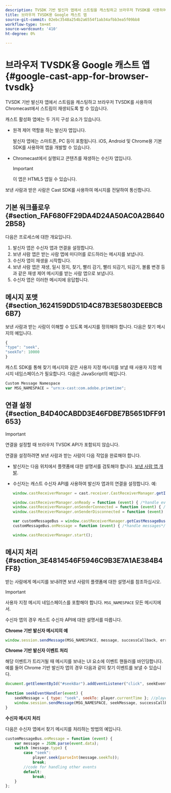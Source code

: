 ```yaml
---
description: TVSDK 기반 발신자 앱에서 스트림을 캐스팅하고 브라우저 TVSDK를 사용하여 Chromecast에서 스트림이 재생되도록 할 수 있습니다.
title: 브라우저 TVSDK용 Google 캐스트 앱
source-git-commit: 02ebc3548a254b2a6554f1ab34afbb3ea5f09bb8
workflow-type: tm+mt
source-wordcount: '410'
ht-degree: 0%

---
```


# 브라우저 TVSDK용 Google 캐스트 앱{#google-cast-app-for-browser-tvsdk}

TVSDK 기반 발신자 앱에서 스트림을 캐스팅하고 브라우저 TVSDK를 사용하여 Chromecast에서 스트림이 재생되도록 할 수 있습니다.

<!--<a id="section_87CE5D6D46F0439EB6E63A742D6DD9C8"></a>-->

캐스트 활성화 앱에는 두 가지 구성 요소가 있습니다.

* 원격 제어 역할을 하는 발신자 앱입니다.

  발신자 앱에는 스마트폰, PC 등이 포함됩니다. iOS, Android 및 Chrome용 기본 SDK를 사용하여 앱을 개발할 수 있습니다.
* Chromecast에서 실행되고 콘텐츠를 재생하는 수신자 앱입니다.

  >[!IMPORTANT]
  >
  >이 앱은 HTML5 앱일 수 있습니다.

보낸 사람과 받은 사람은 Cast SDK를 사용하여 메시지를 전달하여 통신합니다.

## 기본 워크플로우 {#section_FAF680FF29DA4D24A50AC0A2B6402B58}

다음은 프로세스에 대한 개요입니다.

1. 발신자 앱은 수신자 앱과 연결을 설정합니다.
1. 보낸 사람 앱은 받는 사람 앱에 미디어를 로드하라는 메시지를 보냅니다.
1. 수신자 앱이 재생을 시작합니다.
1. 보낸 사람 앱은 재생, 일시 정지, 찾기, 빨리 감기, 빨리 되감기, 되감기, 볼륨 변경 등과 같은 재생 제어 메시지를 받는 사람 앱으로 보냅니다.
1. 수신자 앱은 이러한 메시지에 응답합니다.

## 메시지 포맷 {#section_1624159DD51D4C87B3E5803DEEBCB6B7}

보낸 사람과 받는 사람이 이해할 수 있도록 메시지를 정의해야 합니다. 다음은 찾기 메시지의 예입니다.

```js
{ 
"type": "seek", 
"seekTo": 10000 
} 
```

캐스트 SDK를 통해 찾기 메시지와 같은 사용자 지정 메시지를 보낼 때 사용자 지정 메시지 네임스페이스가 필요합니다. 다음은 JavaScript의 예입니다.

```js
Custom Message Namespace 
var MSG_NAMESPACE = "urn:x-cast:com.adobe.primetime"; 
```

## 연결 설정 {#section_B4D40CABDD3E46FDBE7B5651DFF91653}

>[!IMPORTANT]
>
>연결을 설정할 때 브라우저 TVSDK API가 포함되지 않습니다.

연결을 설정하려면 보낸 사람과 받는 사람이 다음 작업을 완료해야 합니다.

* 발신자는 다음 위치에서 플랫폼에 대한 설명서를 검토해야 합니다. [보낸 사람 앱 개발](https://developers.google.com/cast/docs/sender_apps).
* 수신자는 캐스트 수신자 API를 사용하여 발신자 앱과의 연결을 설정합니다. 예:

  ```js
  window.castReceiverManager = cast.receiver.CastReceiverManager.getInstance(); 
  
  window.castReceiverManager.onReady = function (event) { /*handle event*/ }; 
  window.castReceiverManager.onSenderConnected = function (event) { /*handle event*/ }; 
  window.castReceiverManager.onSenderDisconnected = function (event) { /*handle event*/ }; 
  
  var customMessageBus = window.castReceiverManager.getCastMessageBus(MSG_NAMESPACE); 
  customMessageBus.onMessage = function (event) { /*handle messages*/ }; 
  
  window.castReceiverManager.start(); 
  ```

## 메시지 처리 {#section_3E4814546F5946C9B3E7A1AE384B4FF8}

받는 사람에게 메시지를 보내려면 보낸 사람의 플랫폼에 대한 설명서를 참조하십시오.

>[!IMPORTANT]
>
>사용자 지정 메시지 네임스페이스를 포함해야 합니다. `MSG_NAMESPACE` 모든 메시지에서.

수신자 앱의 경우 캐스트 수신자 API에 대한 설명서를 따릅니다.

**Chrome 기반 발신자 메시지의 예**

```js
window.session.sendMessage(MSG_NAMESPACE, message, successCallback, errorCallback); //https://developers.google.com/cast/docs/reference/chrome/chrome.cast.Session#sendMessage
```

**Chrome 기반 발신자 이벤트 처리**

해당 이벤트가 트리거될 때 메시지를 보내는 UI 요소에 이벤트 핸들러를 바인딩합니다. 예를 들어 Chrome 기반 발신자 앱의 경우 다음과 같이 찾기 이벤트를 보낼 수 있습니다.

```js
document.getElementById("#seekBar").addEventListener("click", seekEventHandler); 
   
function seekEventHandler(event) { 
    seekMessage = { type: "seek", seekTo: player.currentTime }; //player is an instance of AdobePSDK.MediaPlayer 
    window.session.sendMessage(MSG_NAMESPACE, seekMessage, successCallback, errorCallback); 
} 
```

**수신자 메시지 처리**

다음은 수신자 앱에서 찾기 메시지를 처리하는 방법의 예입니다.

```js
customMessageBus.onMessage = function (event) { 
    var message = JSON.parse(event.data); 
    switch (message.type) { 
        case "seek":  
            player.seek(parseInt(message.seekTo)); 
            break; 
        //code for handling other events 
        default:  
            break; 
    } 
}; 
```
